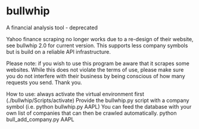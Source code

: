 # bullwhip
A financial analysis tool - deprecated

Yahoo finance scraping no longer works due to a re-design of their website, see bullwhip 2.0 for current version. This supports less company symbols but is build on a reliable API infrastructure. 

Please note: if you wish to use this program be aware that it scrapes some websites. 
While this does not violate the terms of use, please make sure you do not interfere with their business by being conscious 
of how many requests you send. 
Thank you. 

How to use:
always activate the virtual environment first (./bullwhip/Scripts/activate)
Provide the bullwhip.py script with a company symbol (i.e. python bullwhip.py AAPL)
You can feed the database with your own list of companies that can then be crawled automatically. python bull_add_company.py AAPL
